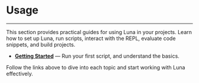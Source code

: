 # Usage

---

This section provides practical guides for using Luna in your projects. Learn how to set up Luna, run scripts, interact with the REPL, evaluate code snippets, and build projects.

- **[Getting Started](start)** — Run your first script, and understand the basics.

Follow the links above to dive into each topic and start working with Luna effectively.
